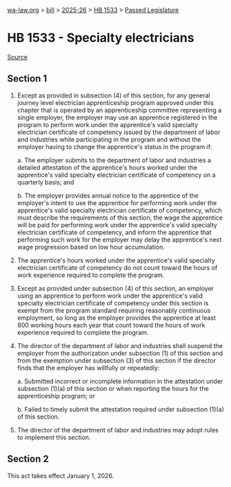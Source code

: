 [wa-law.org](/) > [bill](/bill/) > [2025-26](/bill/2025-26/) > [HB 1533](/bill/2025-26/hb/1533/) > [Passed Legislature](/bill/2025-26/hb/1533/S.PL/)

# HB 1533 - Specialty electricians

[Source](http://lawfilesext.leg.wa.gov/biennium/2025-26/Pdf/Bills/House%20Passed%20Legislature/1533-S.PL.pdf)

## Section 1
1. Except as provided in subsection (4) of this section, for any general journey level electrician apprenticeship program approved under this chapter that is operated by an apprenticeship committee representing a single employer, the employer may use an apprentice registered in the program to perform work under the apprentice's valid specialty electrician certificate of competency issued by the department of labor and industries while participating in the program and without the employer having to change the apprentice's status in the program if:

    a. The employer submits to the department of labor and industries a detailed attestation of the apprentice's hours worked under the apprentice's valid specialty electrician certificate of competency on a quarterly basis; and

    b. The employer provides annual notice to the apprentice of the employer's intent to use the apprentice for performing work under the apprentice's valid specialty electrician certificate of competency, which must describe the requirements of this section, the wage the apprentice will be paid for performing work under the apprentice's valid specialty electrician certificate of competency, and inform the apprentice that performing such work for the employer may delay the apprentice's next wage progression based on low hour accumulation.

2. The apprentice's hours worked under the apprentice's valid specialty electrician certificate of competency do not count toward the hours of work experience required to complete the program.

3. Except as provided under subsection (4) of this section, an employer using an apprentice to perform work under the apprentice's valid specialty electrician certificate of competency under this section is exempt from the program standard requiring reasonably continuous employment, so long as the employer provides the apprentice at least 800 working hours each year that count toward the hours of work experience required to complete the program.

4. The director of the department of labor and industries shall suspend the employer from the authorization under subsection (1) of this section and from the exemption under subsection (3) of this section if the director finds that the employer has willfully or repeatedly:

    a. Submitted incorrect or incomplete information in the attestation under subsection (1)(a) of this section or when reporting the hours for the apprenticeship program; or

    b. Failed to timely submit the attestation required under subsection (1)(a) of this section.

5. The director of the department of labor and industries may adopt rules to implement this section.

## Section 2
This act takes effect January 1, 2026.
